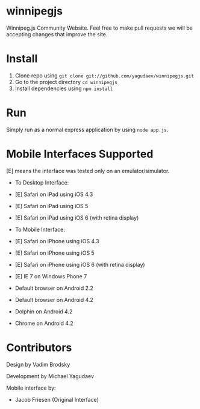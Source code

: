 winnipegjs
==========

Winnipeg.js Community Website. Feel free to make pull requests we will be accepting changes that improve the site.

Install
=======

1. Clone repo using `git clone git://github.com/yagudaev/winnipegjs.git`
2. Go to the project directory `cd winnipegjs`
3. Install dependencies using `npm install`

Run
===

Simply run as a normal express application by using `node app.js`.

Mobile Interfaces Supported
===========================
[E] means the interface was tested only on an emulator/simulator.

* To Desktop Interface:
 * [E] Safari on iPad using iOS 4.3
 * [E] Safari on iPad using iOS 5
 * [E] Safari on iPad using iOS 6 (with retina display)
 
* To Mobile Interface:
 * [E] Safari on iPhone using iOS 4.3
 * [E] Safari on iPhone using iOS 5
 * [E] Safari on iPhone using iOS 6 (with retina display)
 * [E] IE 7 on Windows Phone 7
 * Default browser on Android 2.2
 * Default browser on Android 4.2
 * Dolphin on Android 4.2
 * Chrome on Android 4.2

Contributors
==========

Design by Vadim Brodsky

Development by Michael Yagudaev

Mobile interface by:

* Jacob Friesen (Original Interface)

